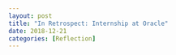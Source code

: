 ```yaml
---
layout: post
title: "In Retrospect: Internship at Oracle"
date: 2018-12-21
categories: [Reflection]
---
```

